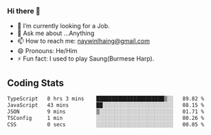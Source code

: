 ### Hi there 👋

- 🔭 I’m currently looking for a Job.
- 💬 Ask me about ...Anything
- 📫 How to reach me: naywinlhaing@gmail.com
- 😄 Pronouns: He/Him
- ⚡ Fun fact: I used to play Saung(Burmese Harp).


## Coding Stats
<!--START_SECTION:waka-->

```txt
TypeScript   8 hrs 3 mins    ██████████████████████▒░░   89.82 %
JavaScript   43 mins         ██░░░░░░░░░░░░░░░░░░░░░░░   08.15 %
JSON         9 mins          ▒░░░░░░░░░░░░░░░░░░░░░░░░   01.71 %
TSConfig     1 min           ░░░░░░░░░░░░░░░░░░░░░░░░░   00.26 %
CSS          0 secs          ░░░░░░░░░░░░░░░░░░░░░░░░░   00.05 %
```

<!--END_SECTION:waka-->
